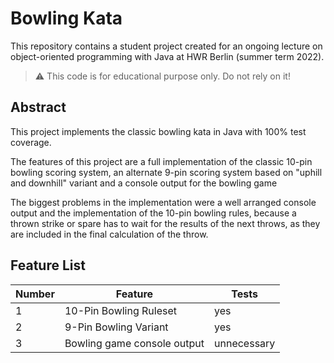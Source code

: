 # Bowling Kata

This repository contains a student project created for an ongoing lecture on object-oriented programming with Java at HWR Berlin (summer term 2022).

> :warning: This code is for educational purpose only. Do not rely on it!


## Abstract

This project implements the classic bowling kata in Java with 100% test coverage.

The features of this project are a full implementation of the classic 10-pin bowling scoring system, an alternate 9-pin scoring system based on "uphill and downhill" variant and a console output for the bowling game

The biggest problems in the implementation were a well arranged console output and the implementation of the 10-pin bowling rules, because a thrown strike or spare has to wait for the results of the next throws, as they are included in the final calculation of the throw.


## Feature List

[TODO]: # (For each feature implemented, add a row to the table!)

| Number |          Feature            | Tests          |
|--------|-----------------------------|----------------|
|   1    |   10-Pin Bowling Ruleset    |       yes      |
|   2    |    9-Pin Bowling Variant    |       yes      |
|   3    | Bowling game console output |  unnecessary   |

